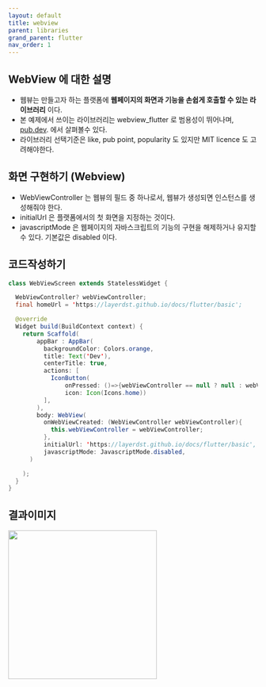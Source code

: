 ```yaml
---
layout: default
title: webview
parent: libraries
grand_parent: flutter
nav_order: 1
---
```



## WebView 에 대한 설명
- 웹뷰는 만들고자 하는 플랫폼에 **웹페이지의 화면과 기능을 손쉽게 호출할 수 있는 라이브러리** 이다. 
- 본 예제에서 쓰이는 라이브러리는 webview_flutter 로 범용성이 뛰어나며, [pub.dev](https://pub.dev/). 에서 살펴볼수 있다.
- 라이브러리 선택기준은 like, pub point, popularity 도 있지만 MIT licence 도 고려해야한다.

## 화면 구현하기 (Webview)
- WebViewController 는 웹뷰의 필드 중 하나로서, 웹뷰가 생성되면 인스턴스를 생성해줘야 한다.
- initialUrl 은 플랫폼에서의 첫 화면을 지정하는 것이다.
- javascriptMode 은 웹페이지의 자바스크립트의 기능의 구현을 해제하거나 유지할 수 있다. 기본값은 disabled 이다.

## 코드작성하기

```java
class WebViewScreen extends StatelessWidget {

  WebViewController? webViewController;
  final homeUrl = 'https://layerdst.github.io/docs/flutter/basic';

  @override
  Widget build(BuildContext context) {
    return Scaffold(
        appBar : AppBar(
          backgroundColor: Colors.orange,
          title: Text('Dev'),
          centerTitle: true,
          actions: [
            IconButton(
                onPressed: ()=>{webViewController == null ? null : webViewController!.loadUrl(homeUrl)},
                icon: Icon(Icons.home))
          ],
        ),
        body: WebView(
          onWebViewCreated: (WebViewController webViewController){
            this.webViewController = webViewController;
          },
          initialUrl: 'https://layerdst.github.io/docs/flutter/basic',
          javascriptMode: JavascriptMode.disabled,
      )

    );
  }
}
```

## 결과이미지
<img src = "https://user-images.githubusercontent.com/71206860/190862672-c26f34af-1ff2-455a-95da-e06b5562f669.png" width = "300"/>
